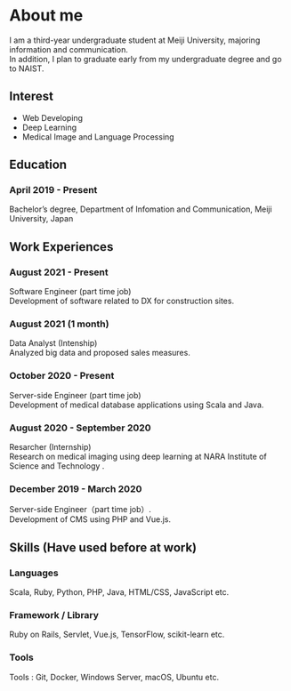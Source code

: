 # About me
I am a third-year undergraduate student at Meiji University, majoring information and communication.  
In addition, I plan to graduate early from my undergraduate degree and go to NAIST.


## Interest
- Web Developing
- Deep Learning
- Medical Image and Language Processing

## Education
### April 2019 - Present
Bachelor’s degree, Department of Infomation and Communication, 
Meiji University, Japan

## Work Experiences
### August 2021 - Present
Software Engineer (part time job)  
Development of software related to DX for construction sites.

### August 2021 (1 month)
Data Analyst (Intenship)  
Analyzed big data and proposed sales measures.

### October 2020 - Present
Server-side Engineer (part time job)  
Development of medical database applications using Scala and Java.

### August 2020 - September 2020
Resarcher (Internship)  
Research on medical imaging using deep learning at NARA Institute of Science and Technology .

### December 2019 - March 2020
Server-side Engineer（part time job）.  
Development of CMS using PHP and Vue.js.  

## Skills (Have used before at work)
### Languages
Scala, Ruby, Python, PHP, Java, HTML/CSS, JavaScript etc.
### Framework / Library
Ruby on Rails, Servlet, Vue.js, TensorFlow, scikit-learn etc.
### Tools
Tools : Git, Docker, Windows Server, macOS, Ubuntu etc.
